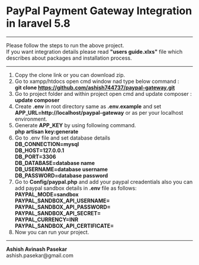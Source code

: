 # PayPal Payment Gateway Integration in laravel 5.8
<hr>
Please follow the steps to run the above project.<br>
If you want integration details please read <b>"users guide.xlxs"</b> file which describes about packages and installation process.<br><hr>

1. Copy the clone link or you can download zip. <br>
2. Go to xampp/htdocs open cmd window nad type below command : <br>
    <b>git clone https://github.com/ashish744737/paypal-gateway.git</b>
3. Go to project folder and within project open cmd and update composer : <br>
    <b>update composer</b>
4. Create <b>.env</b> in root directory same as <b>.env.example</b> and set <b>APP_URL=http://localhost/paypal-gateway</b> or as per        your localhost environment.<br>
5. Generate <b>APP_KEY</b> by using following command.<br>
    <b>php artisan key:generate</b><br>
6. Go to .env file and set database details <br>
    <b>DB_CONNECTION=mysql</b><br>
    <b>DB_HOST=127.0.0.1</b><br>
    <b>DB_PORT=3306</b><br>
    <b>DB_DATABASE=database name</b><br>
    <b>DB_USERNAME=database username</b><br>
    <b>DB_PASSWORD=database password</b><br>
7. Go to <b>Config/paypal.php</b> and add your paypal creadentials also you can add paypal sandbox details in <b>.env</b> file as follows: <br>
    <b>PAYPAL_MODE=sandbox</b><br>
    <b>PAYPAL_SANDBOX_API_USERNAME=</b><br>
    <b>PAYPAL_SANDBOX_API_PASSWORD=</b><br>
    <b>PAYPAL_SANDBOX_API_SECRET=</b><br>
    <b>PAYPAL_CURRENCY=INR</b><br>
    <b>PAYPAL_SANDBOX_API_CERTIFICATE=</b><br>
8. Now you can run your project.
<hr>
<b>Ashish Avinash Pasekar</b><br>
ashish.pasekar@gmail.com
    
    
